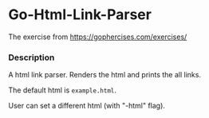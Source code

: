 Go-Html-Link-Parser
===
The exercise from https://gophercises.com/exercises/

### Description

A html link parser. Renders the html and prints the all links.

The default html is `example.html`.

User can set a different html (with "-html" flag).